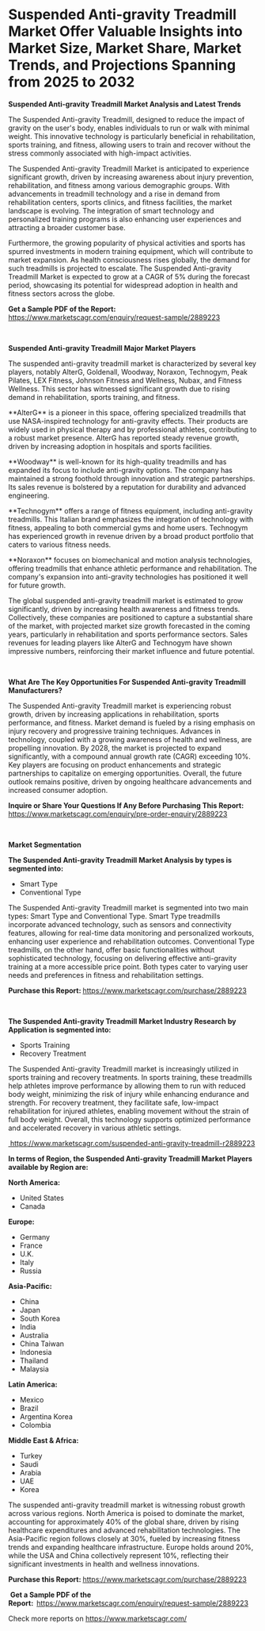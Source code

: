 <p><h1>Suspended Anti-gravity Treadmill Market Offer Valuable Insights into Market Size, Market Share, Market Trends, and Projections Spanning from 2025 to 2032</h1></p><p><strong>Suspended Anti-gravity Treadmill Market Analysis and Latest Trends</strong></p>
<p><p>The Suspended Anti-gravity Treadmill, designed to reduce the impact of gravity on the user's body, enables individuals to run or walk with minimal weight. This innovative technology is particularly beneficial in rehabilitation, sports training, and fitness, allowing users to train and recover without the stress commonly associated with high-impact activities. </p><p>The Suspended Anti-gravity Treadmill Market is anticipated to experience significant growth, driven by increasing awareness about injury prevention, rehabilitation, and fitness among various demographic groups. With advancements in treadmill technology and a rise in demand from rehabilitation centers, sports clinics, and fitness facilities, the market landscape is evolving. The integration of smart technology and personalized training programs is also enhancing user experiences and attracting a broader customer base.</p><p>Furthermore, the growing popularity of physical activities and sports has spurred investments in modern training equipment, which will contribute to market expansion. As health consciousness rises globally, the demand for such treadmills is projected to escalate. The Suspended Anti-gravity Treadmill Market is expected to grow at a CAGR of 5% during the forecast period, showcasing its potential for widespread adoption in health and fitness sectors across the globe.</p></p>
<p><strong>Get a Sample PDF of the Report:&nbsp;</strong> <a href="https://www.marketscagr.com/enquiry/request-sample/2889223?utm_campaign=3447&utm_medium=2&utm_source=Github&utm_content=ia&utm_term=14032025&utm_id=suspended-anti-gravity-treadmill">https://www.marketscagr.com/enquiry/request-sample/2889223</a></p>
<p>&nbsp;</p>
<p><strong>Suspended Anti-gravity Treadmill Major Market Players</strong></p>
<p><p>The suspended anti-gravity treadmill market is characterized by several key players, notably AlterG, Goldenall, Woodway, Noraxon, Technogym, Peak Pilates, LEX Fitness, Johnson Fitness and Wellness, Nubax, and Fitness Wellness. This sector has witnessed significant growth due to rising demand in rehabilitation, sports training, and fitness.</p><p>**AlterG** is a pioneer in this space, offering specialized treadmills that use NASA-inspired technology for anti-gravity effects. Their products are widely used in physical therapy and by professional athletes, contributing to a robust market presence. AlterG has reported steady revenue growth, driven by increasing adoption in hospitals and sports facilities.</p><p>**Woodway** is well-known for its high-quality treadmills and has expanded its focus to include anti-gravity options. The company has maintained a strong foothold through innovation and strategic partnerships. Its sales revenue is bolstered by a reputation for durability and advanced engineering.</p><p>**Technogym** offers a range of fitness equipment, including anti-gravity treadmills. This Italian brand emphasizes the integration of technology with fitness, appealing to both commercial gyms and home users. Technogym has experienced growth in revenue driven by a broad product portfolio that caters to various fitness needs.</p><p>**Noraxon** focuses on biomechanical and motion analysis technologies, offering treadmills that enhance athletic performance and rehabilitation. The company's expansion into anti-gravity technologies has positioned it well for future growth.</p><p>The global suspended anti-gravity treadmill market is estimated to grow significantly, driven by increasing health awareness and fitness trends. Collectively, these companies are positioned to capture a substantial share of the market, with projected market size growth forecasted in the coming years, particularly in rehabilitation and sports performance sectors. Sales revenues for leading players like AlterG and Technogym have shown impressive numbers, reinforcing their market influence and future potential.</p></p>
<p>&nbsp;</p>
<p><strong>What Are The Key Opportunities For Suspended Anti-gravity Treadmill Manufacturers?</strong></p>
<p><p>The Suspended Anti-gravity Treadmill market is experiencing robust growth, driven by increasing applications in rehabilitation, sports performance, and fitness. Market demand is fueled by a rising emphasis on injury recovery and progressive training techniques. Advances in technology, coupled with a growing awareness of health and wellness, are propelling innovation. By 2028, the market is projected to expand significantly, with a compound annual growth rate (CAGR) exceeding 10%. Key players are focusing on product enhancements and strategic partnerships to capitalize on emerging opportunities. Overall, the future outlook remains positive, driven by ongoing healthcare advancements and increased consumer adoption.</p></p>
<p><strong>Inquire or Share Your Questions If Any Before Purchasing This Report:</strong> <a href="https://www.marketscagr.com/enquiry/pre-order-enquiry/2889223?utm_campaign=3447&utm_medium=2&utm_source=Github&utm_content=ia&utm_term=14032025&utm_id=suspended-anti-gravity-treadmill">https://www.marketscagr.com/enquiry/pre-order-enquiry/2889223</a></p>
<p>&nbsp;</p>
<p><strong>Market Segmentation</strong></p>
<p><strong>The Suspended Anti-gravity Treadmill Market Analysis by types is segmented into:</strong></p>
<p><ul><li>Smart Type</li><li>Conventional Type</li></ul></p>
<p><p>The Suspended Anti-gravity Treadmill market is segmented into two main types: Smart Type and Conventional Type. Smart Type treadmills incorporate advanced technology, such as sensors and connectivity features, allowing for real-time data monitoring and personalized workouts, enhancing user experience and rehabilitation outcomes. Conventional Type treadmills, on the other hand, offer basic functionalities without sophisticated technology, focusing on delivering effective anti-gravity training at a more accessible price point. Both types cater to varying user needs and preferences in fitness and rehabilitation settings.</p></p>
<p><strong>Purchase this Report:&nbsp;</strong><a href="https://www.marketscagr.com/purchase/2889223?utm_campaign=3447&utm_medium=2&utm_source=Github&utm_content=ia&utm_term=14032025&utm_id=suspended-anti-gravity-treadmill">https://www.marketscagr.com/purchase/2889223</a></p>
<p>&nbsp;</p>
<p><strong>The Suspended Anti-gravity Treadmill Market Industry Research by Application is segmented into:</strong></p>
<p><ul><li>Sports Training</li><li>Recovery Treatment</li></ul></p>
<p><p>The Suspended Anti-gravity Treadmill market is increasingly utilized in sports training and recovery treatments. In sports training, these treadmills help athletes improve performance by allowing them to run with reduced body weight, minimizing the risk of injury while enhancing endurance and strength. For recovery treatment, they facilitate safe, low-impact rehabilitation for injured athletes, enabling movement without the strain of full body weight. Overall, this technology supports optimized performance and accelerated recovery in various athletic settings.</p></p>
<p><a href="https://www.marketscagr.com/suspended-anti-gravity-treadmill-r2889223?utm_campaign=3447&utm_medium=2&utm_source=Github&utm_content=ia&utm_term=14032025&utm_id=suspended-anti-gravity-treadmill">&nbsp;https://www.marketscagr.com/suspended-anti-gravity-treadmill-r2889223</a></p>
<p><strong>In terms of Region, the Suspended Anti-gravity Treadmill Market Players available by Region are:</strong></p>
<p>
    <p> <strong> North America: </strong>
        <ul>
            <li>United States</li>
            <li>Canada</li>
        </ul>
        </p> 
    <p> <strong> Europe: </strong>
        <ul>
            <li>Germany</li>
            <li>France</li>
            <li>U.K.</li>
            <li>Italy</li>
            <li>Russia</li>
        </ul>
        </p> 
    <p> <strong> Asia-Pacific: </strong>
        <ul>
            <li>China</li>
            <li>Japan</li>
            <li>South Korea</li>
            <li>India</li>
            <li>Australia</li>
            <li>China Taiwan</li>
            <li>Indonesia</li>
            <li>Thailand</li>
            <li>Malaysia</li>
        </ul>
        </p> 
    <p> <strong> Latin America: </strong>
        <ul>
            <li>Mexico</li>
            <li>Brazil</li>
            <li>Argentina Korea</li>
            <li>Colombia</li>
        </ul>
        </p> 
    <p> <strong> Middle East & Africa: </strong>
        <ul>
            <li>Turkey</li>
            <li>Saudi</li>
            <li>Arabia</li>
            <li>UAE</li>
            <li>Korea</li>
        </ul>
    </p>
    </p>
<p><p>The suspended anti-gravity treadmill market is witnessing robust growth across various regions. North America is poised to dominate the market, accounting for approximately 40% of the global share, driven by rising healthcare expenditures and advanced rehabilitation technologies. The Asia-Pacific region follows closely at 30%, fueled by increasing fitness trends and expanding healthcare infrastructure. Europe holds around 20%, while the USA and China collectively represent 10%, reflecting their significant investments in health and wellness innovations.</p></p>
<p><strong>Purchase this Report: </strong><a href="https://www.marketscagr.com/purchase/2889223?utm_campaign=3447&utm_medium=2&utm_source=Github&utm_content=ia&utm_term=14032025&utm_id=suspended-anti-gravity-treadmill">https://www.marketscagr.com/purchase/2889223</a></p>
<p>&nbsp;<strong>Get a Sample PDF of the Report:&nbsp;&nbsp;</strong><a href="https://www.marketscagr.com/enquiry/request-sample/2889223?utm_campaign=3447&utm_medium=2&utm_source=Github&utm_content=ia&utm_term=14032025&utm_id=suspended-anti-gravity-treadmill">https://www.marketscagr.com/enquiry/request-sample/2889223</a></p>
<p><strong></strong></p>
<p>Check more reports on <a href="https://www.marketscagr.com/?utm_campaign=3447&utm_medium=2&utm_source=Github&utm_content=ia&utm_term=14032025&utm_id=suspended-anti-gravity-treadmill">https://www.marketscagr.com/</a></p>